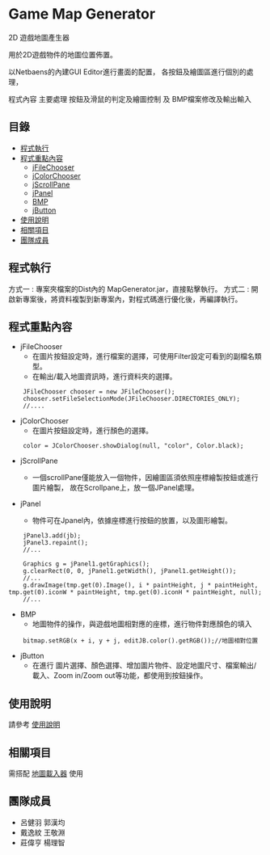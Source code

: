 # Game Map Generator

2D 遊戲地圖產生器

用於2D遊戲物件的地圖位置佈置。

以Netbaens的內建GUI Editor進行畫面的配置，
各按鈕及繪圖區進行個別的處理，

程式內容 主要處理 按鈕及滑鼠的判定及繪圖控制 及 BMP檔案修改及輸出輸入


## 目錄

- [程式執行](#程式執行)
- [程式重點內容](#程式重點內容)
	- [jFileChooser](#jFileChooser)
	- [jColorChooser](#jColorChooser)
	- [jScrollPane](#jScrollPane)
	- [jPanel](#jPanel)
	- [BMP](#BMP)
	- [jButton](#jButton)
- [使用說明](#使用說明)
- [相關項目](#相關項目)
- [團隊成員](#團隊成員)


## 程式執行

方式一 : 專案夾檔案的Dist內的 MapGenerator.jar，直接點擊執行。
方式二 : 開啟新專案後，將資料複製到新專案內，對程式碼進行優化後，再編譯執行。

## 程式重點內容

* jFileChooser 
	* 在圖片按鈕設定時，進行檔案的選擇，可使用Filter設定可看到的副檔名類型。
	* 在輸出/載入地圖資訊時，進行資料夾的選擇。
```
	JFileChooser chooser = new JFileChooser();
    chooser.setFileSelectionMode(JFileChooser.DIRECTORIES_ONLY);
	//....
```

* jColorChooser
	* 在圖片按鈕設定時，進行顏色的選擇。
```
	color = JColorChooser.showDialog(null, "color", Color.black);
```
* jScrollPane 
	* 一個scrollPane僅能放入一個物件，因繪圖區須依照座標繪製按鈕或進行圖片繪製，
故在Scrollpane上，放一個JPanel處理。


* jPanel 
	* 物件可在Jpanel內，依據座標進行按鈕的放置，以及圖形繪製。
```
	jPanel3.add(jb);
	jPanel3.repaint();
	//...
	
	Graphics g = jPanel1.getGraphics();
    g.clearRect(0, 0, jPanel1.getWidth(), jPanel1.getHeight());
	//...
	g.drawImage(tmp.get(0).Image(), i * paintHeight, j * paintHeight, tmp.get(0).iconW * paintHeight, tmp.get(0).iconH * paintHeight, null);
	//...
```

* BMP
	* 地圖物件的操作，與遊戲地圖相對應的座標，進行物件對應顏色的填入
```
	bitmap.setRGB(x + i, y + j, editJB.color().getRGB());//地圖相對位置
```

* jButton
	* 在進行 圖片選擇、顏色選擇、增加圖片物件、設定地圖尺寸、檔案輸出/載入、Zoom in/Zoom out等功能，都使用到按鈕操作。

## 使用說明

請參考   [使用說明]( https://github.com/KimLyu/GitHub_mapgenerator/blob/master/Map%20Generator%20user%20menual.md )

## 相關項目

需搭配 [地圖載入器](http://34.80.12.180/7th/gamebase/-/tree/feature/Map/src/maploader) 使用

## 團隊成員
* 呂健羽 郭漢均
* 戴逸紋 王敬淵
* 莊偉亨 楊理智
